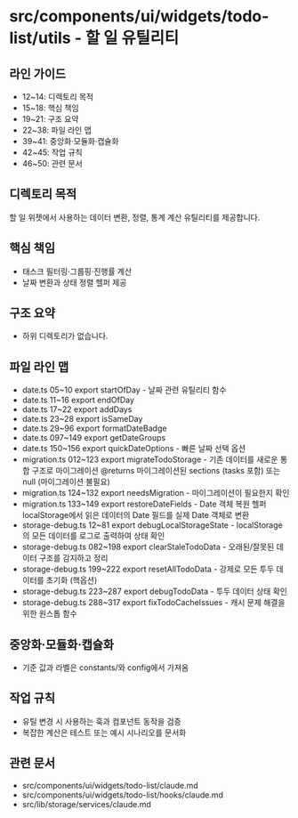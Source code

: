 # src/components/ui/widgets/todo-list/utils - 할 일 유틸리티

## 라인 가이드
- 12~14: 디렉토리 목적
- 15~18: 핵심 책임
- 19~21: 구조 요약
- 22~38: 파일 라인 맵
- 39~41: 중앙화·모듈화·캡슐화
- 42~45: 작업 규칙
- 46~50: 관련 문서

## 디렉토리 목적
할 일 위젯에서 사용하는 데이터 변환, 정렬, 통계 계산 유틸리티를 제공합니다.

## 핵심 책임
- 태스크 필터링·그룹핑·진행률 계산
- 날짜 변환과 상태 정렬 헬퍼 제공

## 구조 요약
- 하위 디렉토리가 없습니다.

## 파일 라인 맵
- date.ts 05~10 export startOfDay - 날짜 관련 유틸리티 함수
- date.ts 11~16 export endOfDay
- date.ts 17~22 export addDays
- date.ts 23~28 export isSameDay
- date.ts 29~96 export formatDateBadge
- date.ts 097~149 export getDateGroups
- date.ts 150~156 export quickDateOptions - 빠른 날짜 선택 옵션
- migration.ts 012~123 export migrateTodoStorage - 기존 데이터를 새로운 통합 구조로 마이그레이션 @returns 마이그레이션된 sections (tasks 포함) 또는 null (마이그레이션 불필요)
- migration.ts 124~132 export needsMigration - 마이그레이션이 필요한지 확인
- migration.ts 133~149 export restoreDateFields - Date 객체 복원 헬퍼 localStorage에서 읽은 데이터의 Date 필드를 실제 Date 객체로 변환
- storage-debug.ts 12~81 export debugLocalStorageState - localStorage의 모든 데이터를 로그로 출력하여 상태 확인
- storage-debug.ts 082~198 export clearStaleTodoData - 오래된/잘못된 데이터 구조를 감지하고 정리
- storage-debug.ts 199~222 export resetAllTodoData - 강제로 모든 투두 데이터를 초기화 (핵옵션)
- storage-debug.ts 223~287 export debugTodoData - 투두 데이터 상태 확인
- storage-debug.ts 288~317 export fixTodoCacheIssues - 캐시 문제 해결을 위한 원스톱 함수

## 중앙화·모듈화·캡슐화
- 기준 값과 라벨은 constants/와 config에서 가져옴

## 작업 규칙
- 유틸 변경 시 사용하는 훅과 컴포넌트 동작을 검증
- 복잡한 계산은 테스트 또는 예시 시나리오를 문서화

## 관련 문서
- src/components/ui/widgets/todo-list/claude.md
- src/components/ui/widgets/todo-list/hooks/claude.md
- src/lib/storage/services/claude.md
